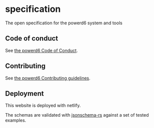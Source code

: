 # specification
The open specification for the powerd6 system and tools

## Code of conduct

See [the powerd6 Code of Conduct](https://github.com/power-d6/.github/blob/main/CODE_OF_CONDUCT.md).

## Contributing

See [the powerd6 Contributing guidelines](https://github.com/power-d6/.github/blob/main/CONTRIBUTING.md).

## Deployment

<!-- TODO: Add link to netlify build -->
<!-- TODO: Configure netlify to use correct mime-types for jsonschema files -->

This website is deployed with netlify.

<!-- TODO: create a CI github action to test examples -->

The schemas are validated with [jsonschema-rs](https://github.com/Stranger6667/jsonschema-rs) against a set of tested examples.

